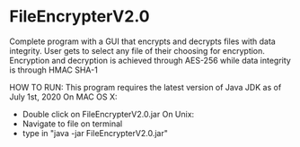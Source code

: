 # FileEncrypterV2.0
Complete program with a GUI that encrypts and decrypts files with data integrity.  User gets to select any file of their choosing for encryption. Encryption and decryption is achieved through AES-256 while data integrity is through HMAC SHA-1 


HOW TO RUN:
This program requires the latest version of Java JDK as of July 1st, 2020
On MAC OS X:
  - Double click on FileEncrypterV2.0.jar
On Unix:
  - Navigate to file on terminal
  - type in "java -jar FileEncrypterV2.0.jar"
